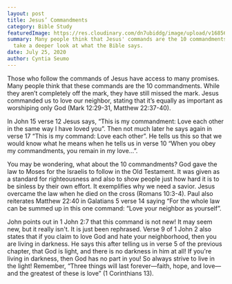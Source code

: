 ```yaml
---
layout: post
title: Jesus’ Commandments
category: Bible Study
featuredImage: https://res.cloudinary.com/dn7ubiddg/image/upload/v1685671919/blog/pexels-cqfavocat-613508-1024x683.jpg
summary: Many people think that Jesus' commands are the 10 commandments. Lets
  take a deeper look at what the Bible says.
date: July 25, 2020
author: Cyntia Seumo
---
```


<p>Those who follow the commands of Jesus have access to many promises. Many people think that these commands are the 10 commandments. While they aren’t completely off the mark, they have still missed the mark. Jesus commanded us to love our neighbor, stating that it’s equally as important as worshiping only God (<a>Mark 12:29-31</a>, <a>Matthew 22:37-40</a>).</p>

<p>In <a>John 15 verse 12</a> Jesus says, “This is my commandment: Love each other in the same way I have loved you”. Then not much later he says again in verse 17 “This is my command: Love each other”. He tells us this so that we would know what he means when he tells us in <a>verse 10</a> “When you obey my commandments, you remain in my love…”.</p>

<p>You may be wondering, what about the 10 commandments? God gave the law to Moses for the Israelis to follow in the Old Testament. It was given as a standard for righteousness and also to show people just how hard it is to be sinless by their own effort. It exemplifies why we need a savior. Jesus overcame the law when he died on the cross (<a>Romans 10:3-4</a>). Paul also reiterates <a>Matthew 22:40</a> in <a>Galatians 5 verse 14</a> saying “For the whole law can be summed up in this one command: “Love your neighbor as yourself”.</p>

<p>John points out in <a>1 John 2:7</a> that this command is not new! It may seem new, but it really isn't. It is just been rephrased. <a>Verse 9 of 1 John 2</a> also states that if you claim to love God and hate your neighborhood, then you are living in darkness. He says this after telling us in <a>verse 5</a> of the previous chapter, that God is light, and there is no darkness in him at all! If you're living in darkness, then God has no part in you! So always strive to live in the light! Remember, “Three things will last forever—faith, hope, and love—and the greatest of these is love” (<a>1 Corinthians 13</a>).</p>
